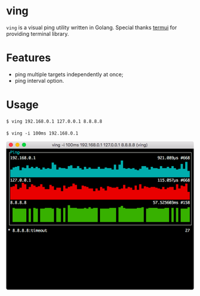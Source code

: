 # ving
`ving` is a visual ping utility written in Golang.
Special thanks [termui](https://github.com/gizak/termui) for providing terminal library.

# Features

* ping multiple targets independently at once;
* ping interval option.

# Usage

```
$ ving 192.168.0.1 127.0.0.1 8.8.8.8

$ ving -i 100ms 192.168.0.1
```

![](./assets/screenshot.png)